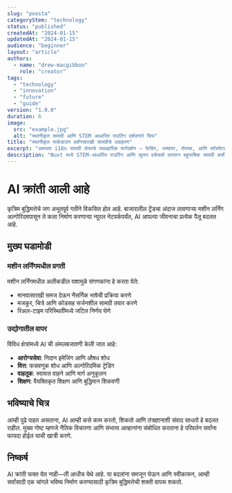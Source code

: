 ```yaml
---
slug: "poosta"
categoryStem: "technology"
status: "published"
createdAt: "2024-01-15"
updatedAt: "2024-01-15"
audience: "beginner"
layout: "article"
authors:
  - name: "drew-macgibbon"
    role: "creator"
tags:
  - "technology"
  - "innovation"
  - "future"
  - "guide"
version: "1.0.0"
duration: 6
image:
  src: "example.jpg"
  alt: "स्थानीकृत सामग्री आणि STEM आधारित राउटिंग दर्शवणारे चित्र"
title: "स्थानीकृत मार्कडाउन ब्लॉगसारखी सामग्रीचे उदाहरण"
excerpt: "आमच्या i18n सामग्री लेयरचे व्यावहारिक मार्गदर्शन — फेचिंग, भाषांतर, पॅराम्स, आणि फॉरमॅटर्स, उत्कृष्ट DX साठी फाइलनेम STEMs वापरून."
description: "Nuxt मध्ये STEM-आधारित राउटिंग आणि सुलभ वर्कफ्लो वापरून बहुभाषिक सामग्री कशी तयार करावी आणि स्थानिक करावी ते शिका."
---
```


# AI क्रांती आली आहे

कृत्रिम बुद्धिमत्तेचे जग अभूतपूर्व गतीने विकसित होत आहे. बाजारातील ट्रेंडचा अंदाज लावणाऱ्या मशीन लर्निंग अल्गोरिदमपासून ते कला निर्माण करणाऱ्या न्यूरल नेटवर्कपर्यंत, AI आपल्या जीवनाचा प्रत्येक पैलू बदलत आहे.

## मुख्य घडामोडी

### मशीन लर्निंगमधील प्रगती
मशीन लर्निंगमधील अलीकडील यशामुळे संगणकांना हे करता येते:
- मानवासारखी समज देऊन नैसर्गिक भाषेची प्रक्रिया करणे
- मजकूर, चित्रे आणि कोडसह सर्जनशील सामग्री तयार करणे
- रिअल-टाइम परिस्थितींमध्ये जटिल निर्णय घेणे

### उद्योगातील वापर
विविध क्षेत्रांमध्ये AI ची अंमलबजावणी केली जात आहे:
- **आरोग्यसेवा**: निदान इमेजिंग आणि औषध शोध
- **वित्त**: फसवणूक शोध आणि अल्गोरिदमिक ट्रेडिंग
- **वाहतूक**: स्वायत्त वाहने आणि मार्ग अनुकूलन
- **शिक्षण**: वैयक्तिकृत शिक्षण आणि बुद्धिमान शिकवणी

## भविष्याचे चित्र

आम्ही पुढे पाहत असताना, AI आम्ही कसे काम करतो, शिकतो आणि तंत्रज्ञानाशी संवाद साधतो हे बदलत राहील. मुख्य गोष्ट म्हणजे नैतिक विचारणा आणि संभाव्य आव्हानांना संबोधित करताना हे परिवर्तन सर्वांना फायदा होईल याची खात्री करणे.

## निष्कर्ष

AI क्रांती फक्त येत नाही—ती आधीच येथे आहे. या बदलांना समजून घेऊन आणि स्वीकारून, आम्ही सर्वांसाठी एक चांगले भविष्य निर्माण करण्यासाठी कृत्रिम बुद्धिमत्तेची शक्ती वापरू शकतो.